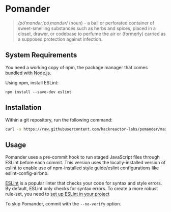 # Pomander
> */pōˈmandər,ˈpōˌmandər/* (noun) -
> a ball or perforated container of sweet-smelling substances such as herbs and spices, placed in a closet, drawer, or codebase to perfume the air or (formerly) carried as a supposed protection against infection.

## System Requirements

You need a working copy of npm, the package manager that comes bundled with [Node.js](https://nodejs.org/en/).

Using npm, install ESLint:

```
npm install --save-dev eslint
```

## Installation
Within a git repository, run the following command:
```sh
curl -s https://raw.githubusercontent.com/hackreactor-labs/pomander/master/bin/install | bash
```

## Usage
Pomander uses a pre-commit hook to run staged JavaScript files through ESLint before each commit.
This version uses the locally-installed version of eslint to enable use of npm-installed style guide/eslint configurations like eslint-config-airbnb.

[ESLint](http://eslint.org/) is a popular linter that checks your code for syntax and style errors. By default, ESLint only checks for syntax errors. To create a more robust rule-set, you need to [set up ESLint in your project](http://eslint.org/docs/user-guide/getting-started) 

To skip Pomander, commit with the `--no-verify` option.

